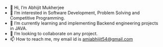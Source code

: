- 👋 Hi, I’m Abhijit Mukherjee
- 👀 I’m interested in Software Development, Problem Solving and Competitive Programming.
- 🌱 I’m currently learning and implementing Backend engineering projects in JAVA.
- 💞️ I’m looking to collaborate on any project.
- 📫 How to reach me, my email id is amiabhijit54@gmail.com

<!---
Francis070/Francis070 is a ✨ special ✨ repository because its `README.md` (this file) appears on your GitHub profile.
You can click the Preview link to take a look at your changes.
--->
